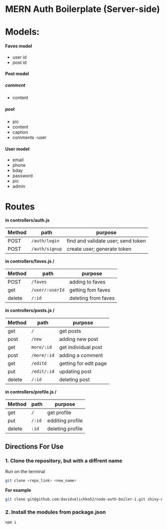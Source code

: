 # MERN Auth Boilerplate (Server-side)

# Models:
#### Faves model
- user id
- post id

#### Post model 
##### comment
- content
##### post
- pic
- content 
- caption 
- comments
-user

#### User model
- email 
- phone
- bday
- password
- pic
- admin

# Routes 

**in controllers/auth.js**

| Method | path | purpose |
| ----| ------------------------- | --------------- |
| POST  | `/auth/login` | find and validate user; send token |
| POST  | `/auth/signup` | create user; generate token |



**in controllers/faves.js /**

| Method | path | purpose |
| ----| ------------------------- | --------------- |
| POST  | `/faves` | adding to faves |
| get  | `/user/:userId` | getting fom faves |
| delete  | `/:id` | deleting from faves |


**in controllers/posts.js /**

| Method | path | purpose |
| ----| ------------------------- | --------------- |
| get  | `/` | get posts |
| post  | `/new` | adding new post |
| get  | `more/:id` | get individual post |
| post  | `/more/:id` | adding a comment |
| get | `/editd` | getting for edit page |
| put | `/edit/:id` | updating post |
| delete | `/:id` | deleting post |

**in controllers/profile.js /**

| Method | path | purpose |
| ----| ------------------------- | --------------- |
| get  | `/` | get profile |
| put  | `/:id` | edditing profile  |
| delete  | `:id` | deleting profile |

## Directions For Use

### 1. Clone the repository, but with a diffrent name

Run on the terminal

```sh
git clone <repo_link> <new_name>
```
**For example**

```sh
git clone git@github.com:davidvelichko52/node-auth-boiler-1.git shiny-new-project
```

### 2. Install the modules from package.json

```sh
npm i
```
